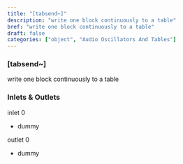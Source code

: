 ```yaml
---
title: "[tabsend~]"
description: "write one block continuously to a table"
bref: "write one block continuously to a table"
draft: false
categories: ["object", "Audio Oscillators And Tables"]
---
```


### [tabsend~]

write one block continuously to a table

### Inlets & Outlets

inlet 0

 - dummy

outlet 0

 - dummy
 
